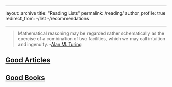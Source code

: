 ---
layout: archive
title: "Reading Lists"
permalink: /reading/
author_profile: true
redirect_from:
  -/list
  -/recommendations
 
 ---

> Mathematical reasoning may be regarded rather schematically as the exercise of a combination of two facilities, which we may call intuition and ingenuity. 
> -[Alan M. Turing](https://en.wikiquote.org/wiki/Alan_Turing)

## [Good Articles](https://gkorpal.github.io/article-list/)

## [Good Books](https://gkorpal.github.io/book-list/)
